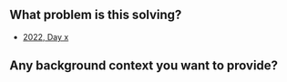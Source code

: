 <!-- Provide a general description for this PR -->

## What problem is this solving?

- [2022, Day x](https://adventofcode.com/2022/day/1)

## Any background context you want to provide?

<!--
 - Was there anything particularly noteworthy about this problem?
 - Did you learn anything by completing this problem?
 - Was there any documentation that you referenced to help solve this problem? 
-->
